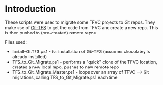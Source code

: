 # Introduction 
These scripts were used to migrate some TFVC projects to Git repos.  They make use of [Git-TFS](https://github.com/git-tfs/git-tfs) to get the code from TFVC and create a new repo.  This is then pushed to (pre-created) remote repos.  

Files used:

* Install-GitTFS.ps1 - for installation of Git-TFS (assumes chocolatey is already installed)
* TFS_to_Git_Migrate.ps1 - performs a "quick" clone of the TFVC location, creates a new local repo, pushes to new remote repo
* TFS_to_Git_Migrate_Master.ps1 - loops over an array of TFVC --> Git migrations, calling TFS_to_Git_Migrate.ps1 each time 
